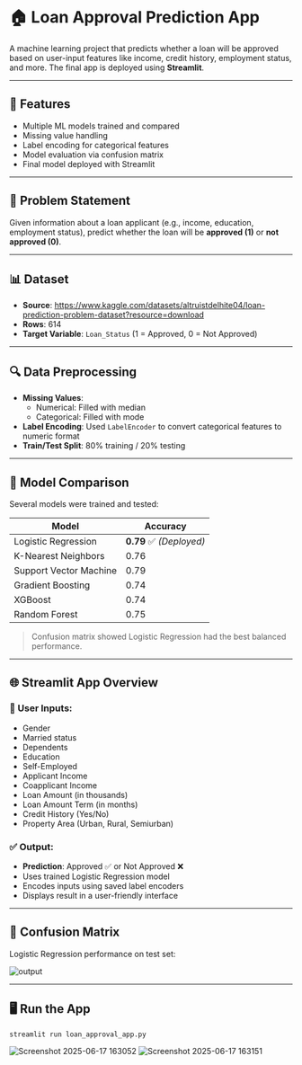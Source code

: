 # 🏠 Loan Approval Prediction App

A machine learning project that predicts whether a loan will be approved based on user-input features like income, credit history, employment status, and more. The final app is deployed using **Streamlit**.

---

## 🚀 Features

- Multiple ML models trained and compared
- Missing value handling
- Label encoding for categorical features
- Model evaluation via confusion matrix
- Final model deployed with Streamlit

---

## 🧠 Problem Statement

Given information about a loan applicant (e.g., income, education, employment status), predict whether the loan will be **approved (1)** or **not approved (0)**.

---

## 📊 Dataset

- **Source**: https://www.kaggle.com/datasets/altruistdelhite04/loan-prediction-problem-dataset?resource=download
- **Rows**: 614  
- **Target Variable**: `Loan_Status` (1 = Approved, 0 = Not Approved)

---

## 🔍 Data Preprocessing

- **Missing Values**:
  - Numerical: Filled with median
  - Categorical: Filled with mode
- **Label Encoding**:
  Used `LabelEncoder` to convert categorical features to numeric format
- **Train/Test Split**: 80% training / 20% testing

---

## 🤖 Model Comparison

Several models were trained and tested:

| Model                   | Accuracy |
|------------------------|----------|
| Logistic Regression     | **0.79** ✅ *(Deployed)*  
| K-Nearest Neighbors     | 0.76  
| Support Vector Machine  | 0.79  
| Gradient Boosting       | 0.74  
| XGBoost                 | 0.74  
| Random Forest           | 0.75  

> Confusion matrix showed Logistic Regression had the best balanced performance.

---

## 🌐 Streamlit App Overview

### 📝 User Inputs:

- Gender
- Married status
- Dependents
- Education
- Self-Employed
- Applicant Income
- Coapplicant Income
- Loan Amount (in thousands)
- Loan Amount Term (in months)
- Credit History (Yes/No)
- Property Area (Urban, Rural, Semiurban)

### ✅ Output:

- **Prediction**: Approved ✅ or Not Approved ❌
- Uses trained Logistic Regression model
- Encodes inputs using saved label encoders
- Displays result in a user-friendly interface

---

## 🧪 Confusion Matrix

Logistic Regression performance on test set:

![output](https://github.com/user-attachments/assets/7140485b-e8e2-4b65-a9c7-699284a06adc)


---

## 🖥️ Run the App

```bash
streamlit run loan_approval_app.py
```
![Screenshot 2025-06-17 163052](https://github.com/user-attachments/assets/38c4e72b-fdc8-4dd0-b3f4-a48bcaf05fcd)
![Screenshot 2025-06-17 163151](https://github.com/user-attachments/assets/b7434216-9137-46d3-a50e-8f310085543e)


